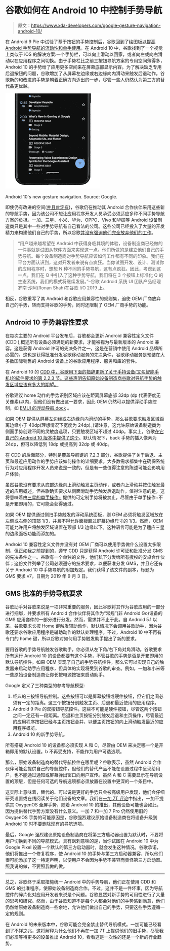 # 谷歌如何在 Android 10 中控制手势导航

> 原文：<https://www.xda-developers.com/google-gesture-navigation-android-10/>

在 Android 9 Pie 中试验了基于按钮的手势控制后，谷歌回到了绘图板[以提高 Android 手势导航的流动性和单手使用](https://www.xda-developers.com/google-defends-android-q-gesture-navigation/)。在 Android 10 中，谷歌找到了一个视觉上类似于 iOS 的解决方案:一个手势栏，可以向上滑动以回家，或者向左或向右滑动以在应用程序之间切换。由于手势栏比之前三按钮导航方案的专用空间薄得多，Android 10 的手势给了应用更多空间来在屏幕底部显示内容。为了解决缺乏专用后退按钮的问题，谷歌增加了从屏幕左边缘或右边缘向内滑动来触发后退动作。谷歌新的和改进的手势是朝着正确方向迈出的一步，尽管一些人仍然认为第三方的替代品更优越。

 <picture>![Android 10 gestures](img/4af6ee9a8d0860235a38b31d75045b4d.png)</picture> 

Android 10's new gesture navigation. Source: Google.

即使仍有改进的空间([并且肯定有](https://www.xda-developers.com/google-android-q-gesture-mess/))，谷歌仍在推动其 Android 合作伙伴采用这些新的导航手势，因为该公司不想让应用程序开发人员承受必须适应多种不同手势导航方案的负担。一加、三星、小米、华为、OPPO、Vivo 和华硕等 Android 设备制造商只是其中一些对手势导航有自己看法的公司。这些公司已经投入了大量的开发精力来构建他们自己的手势，所以谷歌[并没有强迫他们完全放弃他们的工作](https://www.xda-developers.com/android-q-navigation-gestures-mandatory/)。

> “用户越来越希望在 Android 中获得身临其境的体验，设备制造商已经做的一件事就是试图从软件方面来实现这一点。他们所做的是建立他们自己的手势导航。每个设备制造商对手势导航应该如何工作都有不同的印象。我们在平台方面认识到，这对开发者来说有点疯狂。当你试图开发、设计、测试你的应用程序时，想想 N 种不同的手势导航，这有点疯狂。因此，考虑到这一点，我们在 Q 中引入了这种手势导航，我们将在 3 个按钮上标准化 Q 的生态系统，我们的模式将继续发展。”–谷歌 Android 系统 UI 团队产品经理罗南·沙阿(Ronan Shah)在谷歌 I/O 2019 上。

相反，谷歌重写了其 Android 和谷歌应用兼容性的规则集，迫使 OEM 厂商放弃自己的手势，转而支持谷歌的手势，同时还限制了 OEM 厂商手势的功能。

## Android 10 手势兼容性要求

在每次主要的 Android 平台发布后，谷歌都会更新 Android 兼容性定义文件(CDD ),概述所有设备必须满足的新要求，才能被视为与最新版本的 Android 兼容。这是获得 Android 许可的先决条件之一，这是在营销中使用 Android 品牌所必需的。这也是获得批准分发谷歌移动服务的先决条件，谷歌移动服务是预装在大多数国际销售的 Android 设备上的谷歌应用程序、服务和库的套件。

在 Android 10 的 [CDD 中，谷歌用下面的措辞更新了关于手持设备(又名智能手机)的软件要求的第 2.2.3 节。这些声明告知原始设备制造商谷歌对导航手势的触发区域应该有多大的期望。](https://source.android.com/compatibility/10/android-10-cdd.html)

谷歌建议 home 动作的手势识别区域应该在距离屏幕底部 32dp (dp 代表密度无关像素)以内，但他们没有做出这一要求，因此 OEM 仍然可以提供浮动手势控制，如 [EMUI 的浮动导航 dock](https://www.xda-developers.com/emui-9-review-features-apps-huawei-honor-android-pie/) 。

如果 OEM 提供从屏幕左边缘或右边缘向内滑动的手势，那么谷歌要求触发区域距离边缘小于 40dp(理想情况下宽度为 24dp)。)请注意，这允许原始设备制造商为侧面手势创建不同的灵敏度选项，只要触发区域不超过 40dp。事实上，谷歌[在它自己的 Android 10 版本中提供了这个](https://www.xda-developers.com/android-q-beta-5-google-assistant-gesture-animation/)。默认情况下，back 手势的插入像素为 24dp，但可以降低到 18dp 或提高到 32dp 或 40dp。

在 CDD 的后面部分，特别是覆盖导航键的 7.2.3 部分，谷歌提供了关于后退、主页和最近应用动作的手势应该如何操作的详细要求。大多数需求都集中在确保系统行为对应用程序开发人员来说是一致的，但是有一些值得注意的陈述可能会影响用户体验。

虽然谷歌没有要求从底部边缘向上滑动触发主页动作，或者向上滑动并按住触发最近的应用概述，但谷歌确实要求从侧面滑动手势触发后退动作。值得注意的是，这将意味着由[三星的单手操作+](https://www.xda-developers.com/samsung-good-lock-swipe-gestures-galaxy-s9-note-8-s8/) 提供的可定制手势将被禁止，尽管由于单手操作+不是开箱即用的，它可能会获得通过。

如果 OEM 提供通过侧扫手势触发的浮动系统面板，则 OEM 必须将触发区域放在左侧或右侧的顶部 1/3，并且不得允许面板超过屏幕边缘尺寸的 1/3。然而，OEM 可能允许用户将触发区域设置在顶部 1/3 边缘以下。这种语言可能是为了适应三星的边缘面板功能而添加的。

Android 10 兼容性定义文件并没有对 OEM 厂商可以使用手势做什么设置太多限制，但正如我之前提到的，遵守 CDD 只是获得 Android 许可证和批准分发 GMS 的先决条件之一。谷歌有一个单独的文件，他们私下分发给所有授权的安卓合作伙伴；这份文件列举了公司必须遵守的技术要求，以便获准分发 GMS，并且它还有关于 Android 10 中手势导航的附加规定。我们获得了该文件的副本，标题为 GMS 要求 v7，日期为 2019 年 9 月 3 日。

## GMS 批准的手势导航要求

谷歌助手对谷歌来说是一项非常重要的服务，因此谷歌将其作为谷歌应用的一部分进行捆绑，并要求所有 Android 合作伙伴将其作为“常规”(非 Android Go)设备的 GMS 应用套件的一部分进行分发。然而，需求并不止于此。自 Android 5.1 以来，谷歌要求长按 Home 键触发辅助动作，默认情况下会调用谷歌助手，因为谷歌还要求谷歌应用程序是辅助动作的默认处理程序。不过，Android 10 中不再有专门的 home 键，所以谷歌对如何用手势触发助手提出了新的要求。

要用谷歌的手势导航触发谷歌助手，你必须从左下角/右下角对角滑动。谷歌要求所有运行 Android 10 的设备都要有这个手势，不管谷歌的手势是否是开箱即用的默认导航控件。如果 OEM 实现了自己的手势导航控件，那么它可以实现自己的触发器来启动助手应用程序，但具体的实现将受到谷歌的审查。例如，一加和小米等一些原始设备制造商让你长按电源按钮来启动助手。

Google 定义了三种类型的参考导航模型:

1.  经典的三按钮导航控制。这些按钮可以是屏幕按钮或硬件按钮，但它们之间必须有一定的距离。这三个按钮分别触发主页、后退和最近使用的应用程序。
2.  Android 9 Pie 的双按钮导航控件。这些不可能是硬件按钮，尽管这两个按钮之间一定还有一段距离。后退和主页按钮分别触发后退和主页操作，尽管最近的应用程序按钮已经与主页按钮合并，以便主页按钮的向上滑动触发最近的应用程序概览。
3.  Android 10 的新手势导航。

所有搭载 Android 10 的设备都必须实现 A 和 C，尽管由 OEM 来决定哪一个是开箱即用的默认设置。b 不再受支持，不能作为用户可选选项。

那么，原始设备制造商的替代导航控件在哪里呢？谷歌表示，虽然 Android 合作伙伴可能会提供自己的导航控件，但他们的替代产品不能在设置过程中呈现给用户，也不能通过通知或屏幕弹出窗口向用户宣传。虽然 A 和 C 需要显示在导航设置的顶层，但是任何可选的导航选项都必须放置在设置中更深的一个条目中。

这实际上意味着，替代的、可以说是更好的手势只会被高级用户发现，他们会仔细研究设置或在线阅读关于他们设备的文章。我们在[一加 7T 评论](https://www.xda-developers.com/oneplus-7t-review-premium-practical-smartphone/)中指出，一加不提供其 OxygenOS 全屏手势，随着 Android 10 的推出，其他设备可能也会如此，因为提供替代手势方案没有什么意义。一加 7 和一加 7 Pro 仍然使用旧的 OxygenOS 手势的可能原因是，谷歌强烈建议原始设备制造商在将设备升级到 Android 10 时不要删除现有的导航选项。

最后，Google 强烈建议原始设备制造商在将第三方启动器设置为默认时，不要将用户切换到不同的导航模式。具有讽刺意味的是，当你试图在 Android 10 中为 Google Pixel 设置一个默认的第三方启动器时，就会发生这种情况。谷歌承诺，他们将推出一个修复程序，使 Android 10 的手势与第三方启动器兼容，所以他们很可能添加了这一特定声明，以便用户不会因为手势不兼容而责怪第三方启动器。照我说的做，不要照我做的做。

* * *

总之，谷歌终于采取措施统一 Android 中的手势导航，他们正在使用 CDD 和 GMS 的批准程序，使原始设备制造商合作。不过，这并不是一件坏事，因为导航控件的碎片化对应用开发者来说是个问题。谷歌显然对新手势的可用性进行了大量的思考和研究。然而，由于谷歌知道不是每个人都会对他们的手势感到满意，他们仍然给原始设备制造商一些余地，允许他们做出自己的手势，只要这些手势遵循一定的规则。

在 Android 的未来版本中，谷歌可能会完全禁止替代导航模式。一加可能已经看到了不祥之兆，这将解释为什么他们不再在一加 7T 上提供他们的旧手势，尽管我们必须等待更多的设备推出 Android 10，看看这是一次性的还是一个新的行业趋势。
